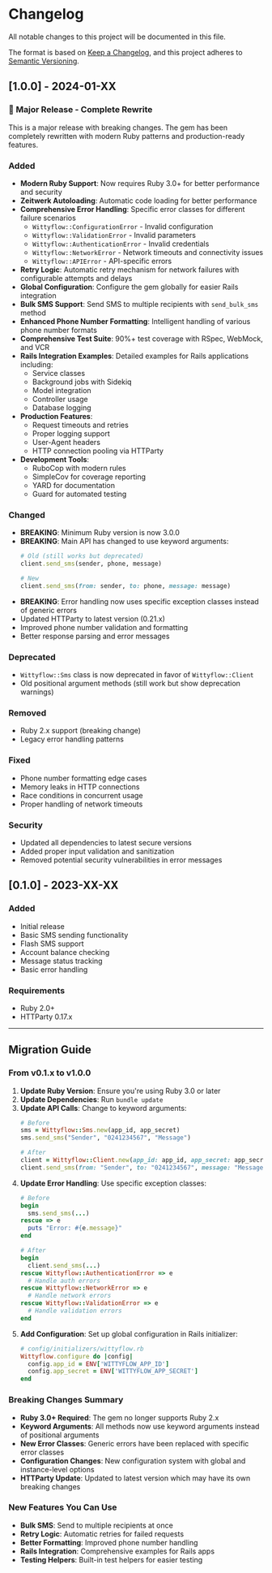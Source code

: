 # Changelog

All notable changes to this project will be documented in this file.

The format is based on [Keep a Changelog](https://keepachangelog.com/en/1.0.0/),
and this project adheres to [Semantic Versioning](https://semver.org/spec/v2.0.0.html).

## [1.0.0] - 2024-01-XX

### 🚀 Major Release - Complete Rewrite

This is a major release with breaking changes. The gem has been completely rewritten with modern Ruby patterns and production-ready features.

### Added

- **Modern Ruby Support**: Now requires Ruby 3.0+ for better performance and security
- **Zeitwerk Autoloading**: Automatic code loading for better performance
- **Comprehensive Error Handling**: Specific error classes for different failure scenarios
  - `Wittyflow::ConfigurationError` - Invalid configuration
  - `Wittyflow::ValidationError` - Invalid parameters
  - `Wittyflow::AuthenticationError` - Invalid credentials
  - `Wittyflow::NetworkError` - Network timeouts and connectivity issues
  - `Wittyflow::APIError` - API-specific errors
- **Retry Logic**: Automatic retry mechanism for network failures with configurable attempts and delays
- **Global Configuration**: Configure the gem globally for easier Rails integration
- **Bulk SMS Support**: Send SMS to multiple recipients with `send_bulk_sms` method
- **Enhanced Phone Number Formatting**: Intelligent handling of various phone number formats
- **Comprehensive Test Suite**: 90%+ test coverage with RSpec, WebMock, and VCR
- **Rails Integration Examples**: Detailed examples for Rails applications including:
  - Service classes
  - Background jobs with Sidekiq
  - Model integration
  - Controller usage
  - Database logging
- **Production Features**:
  - Request timeouts and retries
  - Proper logging support
  - User-Agent headers
  - HTTP connection pooling via HTTParty
- **Development Tools**:
  - RuboCop with modern rules
  - SimpleCov for coverage reporting
  - YARD for documentation
  - Guard for automated testing

### Changed

- **BREAKING**: Minimum Ruby version is now 3.0.0
- **BREAKING**: Main API has changed to use keyword arguments:
  ```ruby
  # Old (still works but deprecated)
  client.send_sms(sender, phone, message)
  
  # New
  client.send_sms(from: sender, to: phone, message: message)
  ```
- **BREAKING**: Error handling now uses specific exception classes instead of generic errors
- Updated HTTParty to latest version (0.21.x)
- Improved phone number validation and formatting
- Better response parsing and error messages

### Deprecated

- `Wittyflow::Sms` class is now deprecated in favor of `Wittyflow::Client`
- Old positional argument methods (still work but show deprecation warnings)

### Removed

- Ruby 2.x support (breaking change)
- Legacy error handling patterns

### Fixed

- Phone number formatting edge cases
- Memory leaks in HTTP connections
- Race conditions in concurrent usage
- Proper handling of network timeouts

### Security

- Updated all dependencies to latest secure versions
- Added proper input validation and sanitization
- Removed potential security vulnerabilities in error messages

## [0.1.0] - 2023-XX-XX

### Added
- Initial release
- Basic SMS sending functionality
- Flash SMS support
- Account balance checking
- Message status tracking
- Basic error handling

### Requirements
- Ruby 2.0+
- HTTParty 0.17.x

---

## Migration Guide

### From v0.1.x to v1.0.0

1. **Update Ruby Version**: Ensure you're using Ruby 3.0 or later
2. **Update Dependencies**: Run `bundle update`
3. **Update API Calls**: Change to keyword arguments:
   ```ruby
   # Before
   sms = Wittyflow::Sms.new(app_id, app_secret)
   sms.send_sms("Sender", "0241234567", "Message")
   
   # After
   client = Wittyflow::Client.new(app_id: app_id, app_secret: app_secret)
   client.send_sms(from: "Sender", to: "0241234567", message: "Message")
   ```
4. **Update Error Handling**: Use specific exception classes:
   ```ruby
   # Before
   begin
     sms.send_sms(...)
   rescue => e
     puts "Error: #{e.message}"
   end
   
   # After
   begin
     client.send_sms(...)
   rescue Wittyflow::AuthenticationError => e
     # Handle auth errors
   rescue Wittyflow::NetworkError => e
     # Handle network errors
   rescue Wittyflow::ValidationError => e
     # Handle validation errors
   end
   ```
5. **Add Configuration**: Set up global configuration in Rails initializer:
   ```ruby
   # config/initializers/wittyflow.rb
   Wittyflow.configure do |config|
     config.app_id = ENV['WITTYFLOW_APP_ID']
     config.app_secret = ENV['WITTYFLOW_APP_SECRET']
   end
   ```

### Breaking Changes Summary

- **Ruby 3.0+ Required**: The gem no longer supports Ruby 2.x
- **Keyword Arguments**: All methods now use keyword arguments instead of positional arguments
- **New Error Classes**: Generic errors have been replaced with specific error classes
- **Configuration Changes**: New configuration system with global and instance-level options
- **HTTParty Update**: Updated to latest version which may have its own breaking changes

### New Features You Can Use

- **Bulk SMS**: Send to multiple recipients at once
- **Retry Logic**: Automatic retries for failed requests
- **Better Formatting**: Improved phone number handling
- **Rails Integration**: Comprehensive examples for Rails apps
- **Testing Helpers**: Built-in test helpers for easier testing